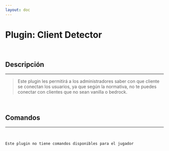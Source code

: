```yaml
---
layout: doc
---
```


# Plugin: Client Detector

<br/>

## Descripción
---

> Este plugin les permitirá a los administradores saber con que cliente se conectan los usuarios, ya que según la normativa, no te puedes conectar con clientes que no sean vanilla o bedrock.

<br/>

## Comandos
---

<br/>

~~~
Este plugin no tiene comandos disponibles para el jugador
~~~